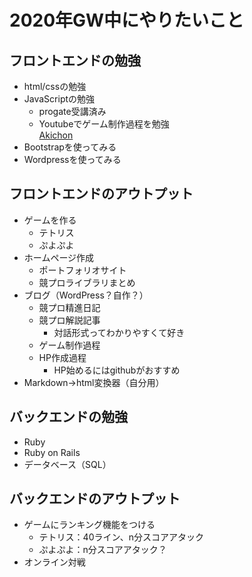 # 2020年GW中にやりたいこと
## フロントエンドの勉強
* html/cssの勉強
* JavaScriptの勉強
	* progate受講済み
	* Youtubeでゲーム制作過程を勉強  
	[Akichon](https://www.youtube.com/channel/UCF2Kl5aL-_vcwaNhUf7YqbA)
* Bootstrapを使ってみる
* Wordpressを使ってみる

## フロントエンドのアウトプット
* ゲームを作る
	* テトリス
	* ぷよぷよ
* ホームページ作成
	* ポートフォリオサイト
	* 競プロライブラリまとめ
* ブログ（WordPress？自作？）
	* 競プロ精進日記
	* 競プロ解説記事
		* 対話形式ってわかりやすくて好き
	* ゲーム制作過程
	* HP作成過程
		* HP始めるにはgithubがおすすめ
* Markdown→html変換器（自分用）

## バックエンドの勉強
* Ruby
* Ruby on Rails
* データベース（SQL）

## バックエンドのアウトプット
* ゲームにランキング機能をつける
	* テトリス：40ライン、n分スコアアタック
	* ぷよぷよ：n分スコアアタック？
* オンライン対戦